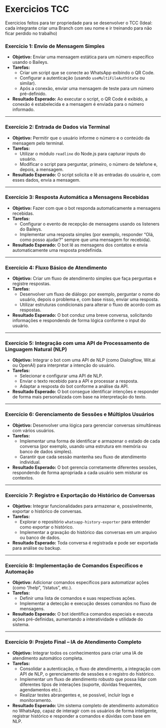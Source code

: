# Exercicios TCC
Exercicios feitos para ter propriedade para se desenvolver o TCC 
(Ideal: cada integrante criar uma Branch com seu nome e ir treinando para não ficar perdido no trabalho)

### **Exercício 1: Envio de Mensagem Simples**

- **Objetivo:** Enviar uma mensagem estática para um número específico usando o Baileys.
- **Tarefas:**
  - Criar um script que se conecte ao WhatsApp exibindo o QR Code.
  - Configurar a autenticação (usando `useMultiFileAuthState` ou similar).
  - Após a conexão, enviar uma mensagem de teste para um número pré-definido.
- **Resultado Esperado:** Ao executar o script, o QR Code é exibido, a conexão é estabelecida e a mensagem é enviada para o número informado.

---

### **Exercício 2: Entrada de Dados via Terminal**

- **Objetivo:** Permitir que o usuário informe o número e o conteúdo da mensagem pelo terminal.
- **Tarefas:**
  - Utilizar o módulo `readline` do Node.js para capturar inputs do usuário.
  - Modificar o script para perguntar, primeiro, o número de telefone e, depois, a mensagem.
- **Resultado Esperado:** O script solicita e lê as entradas do usuário e, com esses dados, envia a mensagem.

---

### **Exercício 3: Resposta Automática a Mensagens Recebidas**

- **Objetivo:** Fazer com que o bot responda automaticamente a mensagens recebidas.
- **Tarefas:**
  - Configurar o evento de recepção de mensagens usando os listeners do Baileys.
  - Implementar uma resposta simples (por exemplo, responder “Olá, como posso ajudar?” sempre que uma mensagem for recebida).
- **Resultado Esperado:** O bot lê as mensagens dos contatos e envia automaticamente uma resposta predefinida.

---

### **Exercício 4: Fluxo Básico de Atendimento**

- **Objetivo:** Criar um fluxo de atendimento simples que faça perguntas e registre respostas.
- **Tarefas:**
  - Desenvolver um fluxo de diálogo: por exemplo, perguntar o nome do usuário, depois o problema e, com base nisso, enviar uma resposta.
  - Utilizar estruturas condicionais para alterar o fluxo de acordo com as respostas.
- **Resultado Esperado:** O bot conduz uma breve conversa, solicitando informações e respondendo de forma lógica conforme o input do usuário.

---

### **Exercício 5: Integração com uma API de Processamento de Linguagem Natural (NLP)**

- **Objetivo:** Integrar o bot com uma API de NLP (como Dialogflow, Wit.ai ou OpenAI) para interpretar a intenção do usuário.
- **Tarefas:**
  - Selecionar e configurar uma API de NLP.
  - Enviar o texto recebido para a API e processar a resposta.
  - Adaptar a resposta do bot conforme a análise da API.
- **Resultado Esperado:** O bot consegue identificar intenções e responder de forma mais personalizada com base na interpretação do texto.

---

### **Exercício 6: Gerenciamento de Sessões e Múltiplos Usuários**

- **Objetivo:** Desenvolver uma lógica para gerenciar conversas simultâneas com vários usuários.
- **Tarefas:**
  - Implementar uma forma de identificar e armazenar o estado de cada conversa (por exemplo, usando uma estrutura em memória ou banco de dados simples).
  - Garantir que cada sessão mantenha seu fluxo de atendimento individual.
- **Resultado Esperado:** O bot gerencia corretamente diferentes sessões, respondendo de forma apropriada a cada usuário sem misturar os contextos.

---

### **Exercício 7: Registro e Exportação do Histórico de Conversas**

- **Objetivo:** Integrar funcionalidades para armazenar e, possivelmente, exportar o histórico de conversas.
- **Tarefas:**
  - Explorar o repositório `whatsapp-history-exporter` para entender como exportar o histórico.
  - Implementar a gravação do histórico das conversas em um arquivo ou banco de dados.
- **Resultado Esperado:** Toda conversa é registrada e pode ser exportada para análise ou backup.

---

### **Exercício 8: Implementação de Comandos Específicos e Automação**

- **Objetivo:** Adicionar comandos específicos para automatizar ações (como “/help”, “/status”, etc.).
- **Tarefas:**
  - Definir uma lista de comandos e suas respectivas ações.
  - Implementar a detecção e execução desses comandos no fluxo de mensagens.
- **Resultado Esperado:** O bot identifica comandos especiais e executa ações pré-definidas, aumentando a interatividade e utilidade do sistema.

---

### **Exercício 9: Projeto Final – IA de Atendimento Completo**

- **Objetivo:** Integrar todos os conhecimentos para criar uma IA de atendimento automático completa.
- **Tarefas:**
  - Consolidar a autenticação, o fluxo de atendimento, a integração com API de NLP, o gerenciamento de sessões e o registro do histórico.
  - Implementar um fluxo de atendimento robusto que possa lidar com diferentes tipos de interações (suporte, dúvidas frequentes, agendamentos etc.).
  - Realizar testes abrangentes e, se possível, incluir logs e monitoramento.
- **Resultado Esperado:** Um sistema completo de atendimento automático no WhatsApp, capaz de interagir com os usuários de forma inteligente, registrar histórico e responder a comandos e dúvidas com base em NLP.
